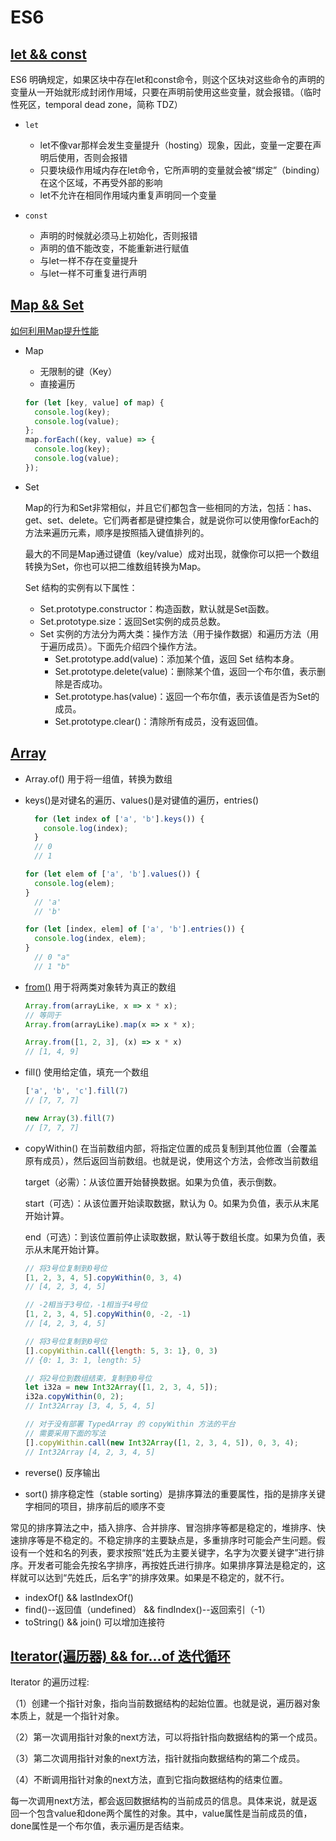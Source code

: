 # ES6
## [let && const](https://es6.ruanyifeng.com/?search=map&x=0&y=0#docs/let)
ES6 明确规定，如果区块中存在let和const命令，则这个区块对这些命令的声明的变量从一开始就形成封闭作用域，只要在声明前使用这些变量，就会报错。（临时性死区，temporal dead zone，简称 TDZ）

- ```let```
  - let不像var那样会发生变量提升（hosting）现象，因此，变量一定要在声明后使用，否则会报错
  - 只要块级作用域内存在let命令，它所声明的变量就会被“绑定”（binding）在这个区域，不再受外部的影响
  - let不允许在相同作用域内重复声明同一个变量

- ```const```
  - 声明的时候就必须马上初始化，否则报错
  - 声明的值不能改变，不能重新进行赋值
  - 与let一样不存在变量提升
  - 与let一样不可重复进行声明

## [Map && Set](https://es6.ruanyifeng.com/?search=map&x=0&y=0#docs/set-map)
[如何利用Map提升性能](https://zhuanlan.zhihu.com/p/77897608)
- Map
  - 无限制的键（Key）
  - 直接遍历
  ```js
  for (let [key, value] of map) {
    console.log(key);
    console.log(value);
  };
  map.forEach((key, value) => {
    console.log(key);
    console.log(value);
  });
  ```

- Set
  
  Map的行为和Set非常相似，并且它们都包含一些相同的方法，包括：has、get、set、delete。它们两者都是键控集合，就是说你可以使用像forEach的方法来遍历元素，顺序是按照插入键值排列的。

  最大的不同是Map通过键值（key/value）成对出现，就像你可以把一个数组转换为Set，你也可以把二维数组转换为Map。

  Set 结构的实例有以下属性：

  - Set.prototype.constructor：构造函数，默认就是Set函数。
  - Set.prototype.size：返回Set实例的成员总数。
  - Set 实例的方法分为两大类：操作方法（用于操作数据）和遍历方法（用于遍历成员）。下面先介绍四个操作方法。
    - Set.prototype.add(value)：添加某个值，返回 Set 结构本身。
    - Set.prototype.delete(value)：删除某个值，返回一个布尔值，表示删除是否成功。
    - Set.prototype.has(value)：返回一个布尔值，表示该值是否为Set的成员。
    - Set.prototype.clear()：清除所有成员，没有返回值。

## [Array](https://es6.ruanyifeng.com/?search=map&x=0&y=0#docs/array)

- Array.of() 用于将一组值，转换为数组
- keys()是对键名的遍历、values()是对键值的遍历，entries()
  ```js
    for (let index of ['a', 'b'].keys()) {
      console.log(index);
    }
    // 0
    // 1

  for (let elem of ['a', 'b'].values()) {
    console.log(elem);
  }
    // 'a'
    // 'b'

  for (let [index, elem] of ['a', 'b'].entries()) {
    console.log(index, elem);
  }
    // 0 "a"
    // 1 "b"
  ```
- [from()](https://es6.ruanyifeng.com/?search=map&x=0&y=0#docs/array#Array-from) 用于将两类对象转为真正的数组
  ```js
  Array.from(arrayLike, x => x * x);
  // 等同于
  Array.from(arrayLike).map(x => x * x);

  Array.from([1, 2, 3], (x) => x * x)
  // [1, 4, 9]
  ```
- fill() 使用给定值，填充一个数组
  ```js
  ['a', 'b', 'c'].fill(7)
  // [7, 7, 7]

  new Array(3).fill(7)
  // [7, 7, 7]
  ```

- copyWithin() 在当前数组内部，将指定位置的成员复制到其他位置（会覆盖原有成员），然后返回当前数组。也就是说，使用这个方法，会修改当前数组
  
  target（必需）：从该位置开始替换数据。如果为负值，表示倒数。

  start（可选）：从该位置开始读取数据，默认为 0。如果为负值，表示从末尾开始计算。

  end（可选）：到该位置前停止读取数据，默认等于数组长度。如果为负值，表示从末尾开始计算。

  ```js
  // 将3号位复制到0号位
  [1, 2, 3, 4, 5].copyWithin(0, 3, 4)
  // [4, 2, 3, 4, 5]

  // -2相当于3号位，-1相当于4号位
  [1, 2, 3, 4, 5].copyWithin(0, -2, -1)
  // [4, 2, 3, 4, 5]

  // 将3号位复制到0号位
  [].copyWithin.call({length: 5, 3: 1}, 0, 3)
  // {0: 1, 3: 1, length: 5}

  // 将2号位到数组结束，复制到0号位
  let i32a = new Int32Array([1, 2, 3, 4, 5]);
  i32a.copyWithin(0, 2);
  // Int32Array [3, 4, 5, 4, 5]

  // 对于没有部署 TypedArray 的 copyWithin 方法的平台
  // 需要采用下面的写法
  [].copyWithin.call(new Int32Array([1, 2, 3, 4, 5]), 0, 3, 4);
  // Int32Array [4, 2, 3, 4, 5]
  ```

- reverse() 反序输出
- sort() 排序稳定性（stable sorting）是排序算法的重要属性，指的是排序关键字相同的项目，排序前后的顺序不变

常见的排序算法之中，插入排序、合并排序、冒泡排序等都是稳定的，堆排序、快速排序等是不稳定的。不稳定排序的主要缺点是，多重排序时可能会产生问题。假设有一个姓和名的列表，要求按照“姓氏为主要关键字，名字为次要关键字”进行排序。开发者可能会先按名字排序，再按姓氏进行排序。如果排序算法是稳定的，这样就可以达到“先姓氏，后名字”的排序效果。如果是不稳定的，就不行。

- indexOf() && lastIndexOf()
- find()--返回值（undefined） && findIndex()--返回索引（-1）
- toString() && join() 可以增加连接符


## [Iterator(遍历器) && for...of 迭代循环](https://es6.ruanyifeng.com/?search=map&x=0&y=0#docs/iterator)

Iterator 的遍历过程:

（1）创建一个指针对象，指向当前数据结构的起始位置。也就是说，遍历器对象本质上，就是一个指针对象。

（2）第一次调用指针对象的next方法，可以将指针指向数据结构的第一个成员。

（3）第二次调用指针对象的next方法，指针就指向数据结构的第二个成员。

（4）不断调用指针对象的next方法，直到它指向数据结构的结束位置。

每一次调用next方法，都会返回数据结构的当前成员的信息。具体来说，就是返回一个包含value和done两个属性的对象。其中，value属性是当前成员的值，done属性是一个布尔值，表示遍历是否结束。
